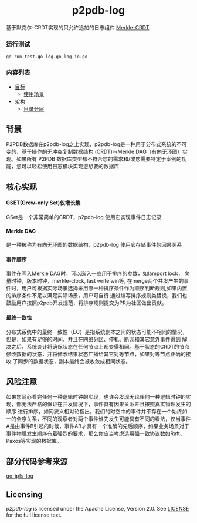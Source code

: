 <h1 align="center">
  <br>
  p2pdb-log
  <br>
</h1>

基于默克尔-CRDT实现的只允许追加的日志组件
[Merkle-CRDT](https://research.protocol.ai/blog/2019/a-new-lab-for-resilient-networks-research/PL-TechRep-merkleCRDT-v0.1-Dec30.pdf)

### 运行测试
```
go run test.go log.go log_io.go
```
### 内容列表 


- [目标](#目标)
	- [使用场景](#使用场景)
- [架构](#架构)
	- [目录分层](#目录分层)

## 背景
P2PDB数据库在p2pdb-log之上实现，p2pdb-log是一种用于分布式系统的不可变的、基于操作的无冲突复制数据结构 (CRDT)与Merkle DAG（有向无环图）实现。如果所有 P2PDB 数据库类型都不符合您的需求和/或您需要特定于案例的功能，您可以轻松使用日志模块实现您想要的数据库


## 核心实现
#### GSET(Grow-only Set)仅增长集
GSet是一个非常简单的CRDT，p2pdb-log 使用它实现事件日志记录

#### Merkle DAG 
是一种被称为有向无环图的数据结构，p2pdb-log 使用它存储事件的因果关系




#### 事件顺序
事件在写入Merkle DAG时，可以嵌入一些用于排序的参数，如lamport lock， 向量时钟，版本时钟，merkle-clock, last write win等,
在merge两个并发产生的事件时，用户可根据实际场景选择采用哪一种排序条件作为顺序判断规则,如果内置的排序条件不足以满足实际场景，用户可自行
通过编写排序规则类替换，我们也鼓励用户按照p2pdb开发规范，将排序规则提交为PR为社区做出贡献。 

#### 最终一致性
分布式系统中的最终一致性（EC）是指系统副本之间的状态可能不相同的情况，但是，如果有足够的时间，并且在网络分区、停机、断网和其它意外事件得到
解决之后，系统设计将确保状态在任何节点上都变得相同。基于状态的CRDT的节点修改数据的状态，并将修改结果状态广播给其它对等节点，如果对等节点正确的接收
了同步的数据状态，副本最终会被收敛成相同状态。




## 风险注意
如果您耐心看完任何一种逻辑时钟的实现，也许会发现无论任何一种逻辑时钟的实现，都无法严格的保证在并发情况下，事件具有因果关系并且按照真实物理发生的顺序
进行排序，如同狭义相对论指出，我们的时空中的事件并不存在一个始终如一的全序关系，不同的观察者对两个事件谁先发生可能具有不同的看法，仅当事件A是由事件B引起的时候，事件AB才具有一个准确的先后顺序，如果业务场景对于事件物理发生顺序有着强烈的要求，那么你应当考虑选用强一致协议数如Raft、Paxos等实现的数据库。

## 部分代码参考来源
[go-ipfs-log](https://github.com/berty/go-ipfs-log)



## Licensing

*p2pdb-log* is licensed under the Apache License, Version 2.0.
See [LICENSE](LICENSE) for the full license text.


